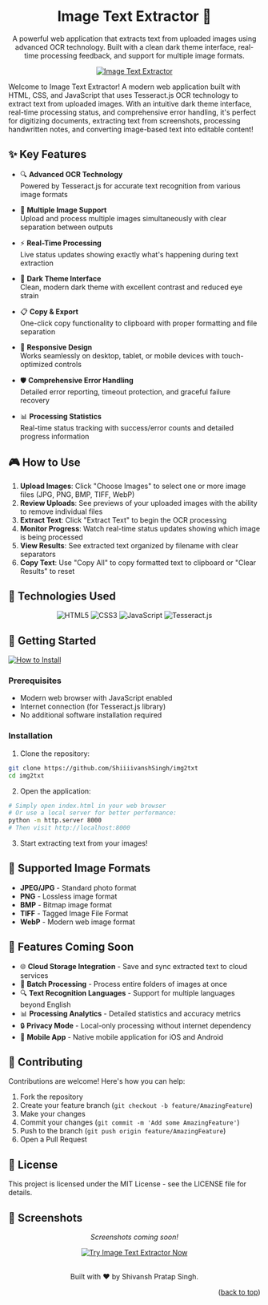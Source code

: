 <a name="readme-top"></a>

<div align="center">
  <h1>Image Text Extractor 📸</h1>
  <p>A powerful web application that extracts text from uploaded images using advanced OCR technology. Built with a clean dark theme interface, real-time processing feedback, and support for multiple image formats.</p>
  
  <a href="https://shiiiivanshsingh.github.io/img2txt/"><img src="https://img.shields.io/badge/Image-Text_Extractor-0066FF?style=for-the-badge&logo=javascript&logoColor=white" alt="Image Text Extractor"></a>

</div>

Welcome to Image Text Extractor! A modern web application built with HTML, CSS, and JavaScript that uses Tesseract.js OCR technology to extract text from uploaded images. With an intuitive dark theme interface, real-time processing status, and comprehensive error handling, it's perfect for digitizing documents, extracting text from screenshots, processing handwritten notes, and converting image-based text into editable content!

## ✨ Key Features

* 🔍 **Advanced OCR Technology**
  </br>Powered by Tesseract.js for accurate text recognition from various image formats

* 📁 **Multiple Image Support**
  </br>Upload and process multiple images simultaneously with clear separation between outputs

* ⚡ **Real-Time Processing**
  </br>Live status updates showing exactly what's happening during text extraction

* 🎨 **Dark Theme Interface**
  </br>Clean, modern dark theme with excellent contrast and reduced eye strain

* 📋 **Copy & Export**
  </br>One-click copy functionality to clipboard with proper formatting and file separation

* 📱 **Responsive Design**
  </br>Works seamlessly on desktop, tablet, or mobile devices with touch-optimized controls

* 🛡️ **Comprehensive Error Handling**
  </br>Detailed error reporting, timeout protection, and graceful failure recovery

* 📊 **Processing Statistics**
  </br>Real-time status tracking with success/error counts and detailed progress information

## 🎮 How to Use

1. **Upload Images**: Click "Choose Images" to select one or more image files (JPG, PNG, BMP, TIFF, WebP)
2. **Review Uploads**: See previews of your uploaded images with the ability to remove individual files
3. **Extract Text**: Click "Extract Text" to begin the OCR processing
4. **Monitor Progress**: Watch real-time status updates showing which image is being processed
5. **View Results**: See extracted text organized by filename with clear separators
6. **Copy Text**: Use "Copy All" to copy formatted text to clipboard or "Clear Results" to reset

## 🔧 Technologies Used

<div align="center">
  <img src="https://img.shields.io/badge/HTML5-E34F26?style=for-the-badge&logo=html5&logoColor=white" alt="HTML5">
  <img src="https://img.shields.io/badge/CSS3-1572B6?style=for-the-badge&logo=css3&logoColor=white" alt="CSS3">
  <img src="https://img.shields.io/badge/JavaScript-F7DF1E?style=for-the-badge&logo=javascript&logoColor=black" alt="JavaScript">
  <img src="https://img.shields.io/badge/Tesseract.js-000000?style=for-the-badge&logo=tesseract&logoColor=white" alt="Tesseract.js">
</div>

## 🚀 Getting Started

  <a href="#-getting-started"><img src="https://img.shields.io/badge/🔧%20How%20to%20Install-808080?style=for-the-badge" alt="How to Install"></a>

### Prerequisites
- Modern web browser with JavaScript enabled
- Internet connection (for Tesseract.js library)
- No additional software installation required

### Installation
1. Clone the repository:
```bash
git clone https://github.com/ShiiiivanshSingh/img2txt
cd img2txt
```

2. Open the application:
```bash
# Simply open index.html in your web browser
# Or use a local server for better performance:
python -m http.server 8000
# Then visit http://localhost:8000
```

3. Start extracting text from your images!

## 📸 Supported Image Formats

* **JPEG/JPG** - Standard photo format
* **PNG** - Lossless image format
* **BMP** - Bitmap image format
* **TIFF** - Tagged Image File Format
* **WebP** - Modern web image format

## 🎯 Features Coming Soon

* 🌐 **Cloud Storage Integration** - Save and sync extracted text to cloud services
* 📄 **Batch Processing** - Process entire folders of images at once
* 🔍 **Text Recognition Languages** - Support for multiple languages beyond English
* 📊 **Processing Analytics** - Detailed statistics and accuracy metrics
* 🔒 **Privacy Mode** - Local-only processing without internet dependency
* 📱 **Mobile App** - Native mobile application for iOS and Android

## 🤝 Contributing

Contributions are welcome! Here's how you can help:

1. Fork the repository
2. Create your feature branch (`git checkout -b feature/AmazingFeature`)
3. Make your changes
4. Commit your changes (`git commit -m 'Add some AmazingFeature'`)
5. Push to the branch (`git push origin feature/AmazingFeature`)
6. Open a Pull Request

## 📄 License

This project is licensed under the MIT License - see the LICENSE file for details.

## 🌟 Screenshots

<div align="center">
  <p><i>Screenshots coming soon!</i></p>
</div>

<div align="center">
  <a href="https://github.com/ShiiiivanshSingh/img2txt"><img src="https://img.shields.io/badge/📸%20Try%20Image%20Text%20Extractor%20Now-4285F4?style=for-the-badge" alt="Try Image Text Extractor Now"></a>
</div>

<div align="center">
<br>

  Built with ♥️ by Shivansh Pratap Singh.
</div>

<p align="right">(<a href="#readme-top">back to top</a>)</p>
